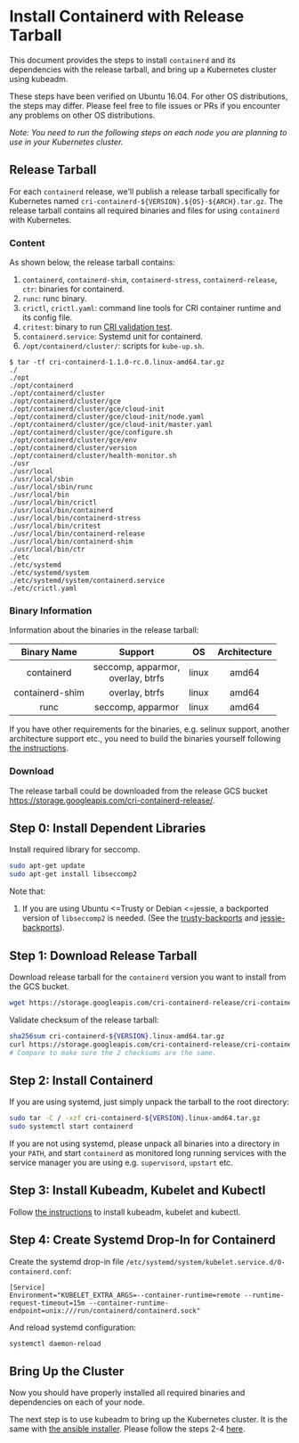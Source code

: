 <!-- TODO(now) -->
# Install Containerd with Release Tarball
This document provides the steps to install `containerd` and its dependencies with the release tarball, and bring up a Kubernetes cluster using kubeadm.

These steps have been verified on Ubuntu 16.04. For other OS distributions, the steps may differ. Please feel free to file issues or PRs if you encounter any problems on other OS distributions.

*Note: You need to run the following steps on each node you are planning to use in your Kubernetes cluster.*
## Release Tarball
For each `containerd` release, we'll publish a release tarball specifically for Kubernetes named `cri-containerd-${VERSION}.${OS}-${ARCH}.tar.gz`. The release tarball contains all required binaries and files for using `containerd` with Kubernetes.
### Content
As shown below, the release tarball contains:
1) `containerd`, `containerd-shim`, `containerd-stress`, `containerd-release`, `ctr`: binaries for containerd.
2) `runc`: runc binary.
3) `crictl`, `crictl.yaml`: command line tools for CRI container runtime and its config file.
4) `critest`: binary to run [CRI validation test](https://github.com/kubernetes-incubator/cri-tools/blob/master/docs/validation.md).
5) `containerd.service`: Systemd unit for containerd.
6) `/opt/containerd/cluster/`: scripts for `kube-up.sh`.
```console
$ tar -tf cri-containerd-1.1.0-rc.0.linux-amd64.tar.gz
./
./opt
./opt/containerd
./opt/containerd/cluster
./opt/containerd/cluster/gce
./opt/containerd/cluster/gce/cloud-init
./opt/containerd/cluster/gce/cloud-init/node.yaml
./opt/containerd/cluster/gce/cloud-init/master.yaml
./opt/containerd/cluster/gce/configure.sh
./opt/containerd/cluster/gce/env
./opt/containerd/cluster/version
./opt/containerd/cluster/health-monitor.sh
./usr
./usr/local
./usr/local/sbin
./usr/local/sbin/runc
./usr/local/bin
./usr/local/bin/crictl
./usr/local/bin/containerd
./usr/local/bin/containerd-stress
./usr/local/bin/critest
./usr/local/bin/containerd-release
./usr/local/bin/containerd-shim
./usr/local/bin/ctr
./etc
./etc/systemd
./etc/systemd/system
./etc/systemd/system/containerd.service
./etc/crictl.yaml
```
### Binary Information
Information about the binaries in the release tarball:

|           Binary Name          |      Support       |   OS  | Architecture |
|:------------------------------:|:------------------:|:-----:|:------------:|
|            containerd          | seccomp, apparmor, <br/> overlay, btrfs | linux |     amd64    |
|          containerd-shim       |   overlay, btrfs   | linux |     amd64    |
|               runc             | seccomp, apparmor  | linux |     amd64    |


If you have other requirements for the binaries, e.g. selinux support, another architecture support etc., you need to build the binaries yourself following [the instructions](../README.md#getting-started-for-developers).

### Download

The release tarball could be downloaded from the release GCS bucket https://storage.googleapis.com/cri-containerd-release/.

## Step 0: Install Dependent Libraries
Install required library for seccomp.
```bash
sudo apt-get update
sudo apt-get install libseccomp2
```
Note that:
1) If you are using Ubuntu <=Trusty or Debian <=jessie, a backported version of `libseccomp2` is needed. (See the [trusty-backports](https://packages.ubuntu.com/trusty-backports/libseccomp2) and [jessie-backports](https://packages.debian.org/jessie-backports/libseccomp2)).
## Step 1: Download Release Tarball
Download release tarball for the `containerd` version you want to install from the GCS bucket.
```bash
wget https://storage.googleapis.com/cri-containerd-release/cri-containerd-${VERSION}.linux-amd64.tar.gz
```
Validate checksum of the release tarball:
```bash
sha256sum cri-containerd-${VERSION}.linux-amd64.tar.gz
curl https://storage.googleapis.com/cri-containerd-release/cri-containerd-${VERSION}.linux-amd64.tar.gz.sha256
# Compare to make sure the 2 checksums are the same.
```
## Step 2: Install Containerd
If you are using systemd, just simply unpack the tarball to the root directory:
```bash
sudo tar -C / -xzf cri-containerd-${VERSION}.linux-amd64.tar.gz
sudo systemctl start containerd
```
If you are not using systemd, please unpack all binaries into a directory in your `PATH`, and start `containerd` as monitored long running services with the service manager you are using e.g. `supervisord`, `upstart` etc.
## Step 3: Install Kubeadm, Kubelet and Kubectl
Follow [the instructions](https://kubernetes.io/docs/setup/independent/install-kubeadm/) to install kubeadm, kubelet and kubectl.
## Step 4: Create Systemd Drop-In for Containerd
Create the systemd drop-in file `/etc/systemd/system/kubelet.service.d/0-containerd.conf`:
```
[Service]                                                 
Environment="KUBELET_EXTRA_ARGS=--container-runtime=remote --runtime-request-timeout=15m --container-runtime-endpoint=unix:///run/containerd/containerd.sock"
```
And reload systemd configuration:
```bash
systemctl daemon-reload
```
## Bring Up the Cluster
Now you should have properly installed all required binaries and dependencies on each of your node.

The next step is to use kubeadm to bring up the Kubernetes cluster. It is the same with [the ansible installer](../contrib/ansible). Please follow the steps 2-4 [here](../contrib/ansible/README.md#step-2).
